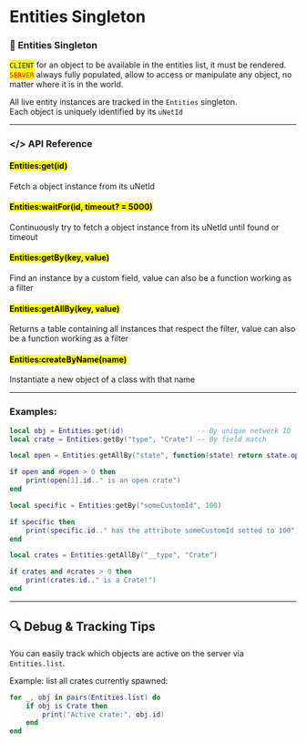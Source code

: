 # Entities Singleton

### 🧠 Entities Singleton

<mark style="color:blue;">`CLIENT`</mark> for an object to be available in the entities list, it must be rendered.\
<mark style="color:red;">`SERVER`</mark> always fully populated, allow to access or manipulate any object, no matter where it is in the world.

All live entity instances are tracked in the `Entities` singleton.\
Each object is uniquely identified by its `uNetId`

***

### \</> API Reference

#### <mark style="color:$warning;">Entities:get(id)</mark>

Fetch a object instance from its uNetId

#### <mark style="color:$warning;">Entities:waitFor(id, timeout? = 5000)</mark>

Continuously try to fetch a object instance from its uNetId until found or timeout

#### <mark style="color:$warning;">Entities:getBy(key, value)</mark>

Find an instance by a custom field, value can also be a function working as a filter

#### <mark style="color:$warning;">Entities:getAllBy(key, value)</mark>

Returns a table containing all instances that respect the filter, value can also be a function working as a filter

#### <mark style="color:$primary;">Entities:createByName(name)</mark>

Instantiate a new object of a class with that name

***

### Examples:

```lua
local obj = Entities:get(id)                  -- By unique network ID
local crate = Entities:getBy("type", "Crate") -- By field match
```

```lua
local open = Entities:getAllBy("state", function(state) return state.open end)

if open and #open > 0 then
    print(open[1].id.." is an open crate")
end
```

```lua
local specific = Entities:getBy("someCustomId", 100)

if specific then
    print(specific.id.." has the attribute someCustomId setted to 100")
end
```

```lua
local crates = Entities:getAllBy("__type", "Crate")

if crates and #crates > 0 then
    print(crates.id.." is a Crate!")
end
```

***

## 🔍 Debug & Tracking Tips

You can easily track which objects are active on the server via `Entities.list`.

Example: list all crates currently spawned:

```lua
for _, obj in pairs(Entities.list) do
    if obj is Crate then
        print("Active crate:", obj.id)
    end
end
```

